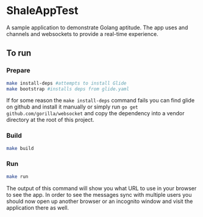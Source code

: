 # ShaleAppTest

A sample application to demonstrate Golang aptitude. The app uses and channels and websockets to provide a real-time experience.

## To run

### Prepare

```bash
make install-deps #attempts to install Glide
make bootstrap #installs deps from glide.yaml
```

If for some reason the `make install-deps` command fails you can find glide on github and install it manually or simply run `go get github.com/gorilla/websocket` and copy the dependency into a vendor directory at the root of this project.

### Build

```bash
make build
```

### Run

```bash
make run
```

The output of this command will show you what URL to use in your browser to see the app. In order to see the messages sync with multiple users you should now open up another browser or an incognito window and visit the application there as well.
